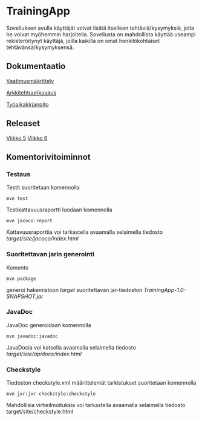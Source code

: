 # TrainingApp

Sovelluksen avulla käyttäjät voivat lisätä itselleen tehtäviä/kysymyksiä, joita he voivat myöhemmin harjoitella. Sovellusta on mahdollista käyttää useampi rekisteröitynyt käyttäjä, joilla kaikilla on omat henkilökohtaiset tehtävänsä/kysymyksensä.

## Dokumentaatio

[Vaatimusmäärittely](https://github.com/omacode/ot-harjoitustyo/blob/master/dokumentointi/vaatimusmaarittely.md)

[Arkkitehtuurikuvaus](https://github.com/omacode/ot-harjoitustyo/blob/master/dokumentointi/arkkitehtuuri.md)

[Työaikakirjanpito](https://github.com/omacode/ot-harjoitustyo/blob/master/dokumentointi/tyoaikakirjanpito.md)

## Releaset

[Viikko 5](https://github.com/omacode/ot-harjoitustyo/releases/tag/viikko5)
[Viikko 6](https://github.com/omacode/ot-harjoitustyo/releases/tag/viikko6)

## Komentorivitoiminnot

### Testaus

Testit suoritetaan komennolla

```
mvn test
```

Testikattavuusraportti luodaan komennolla

```
mvn jacoco:report
```

Kattavuusraporttia voi tarkastella avaamalla selaimella tiedosto _target/site/jacoco/index.html_

### Suoritettavan jarin generointi

Komento

```
mvn package
```

generoi hakemistoon _target_ suoritettavan jar-tiedoston _TrainingApp-1.0-SNAPSHOT.jar_

### JavaDoc

JavaDoc generoidaan komennolla

```
mvn javadoc:javadoc
```

JavaDocia voi katsella avaamalla selaimella tiedosto _target/site/apidocs/index.html_

### Checkstyle

Tiedoston checkstyle.xml määrittelemät tarkistukset suoritetaan komennolla

```
mvn jxr:jxr checkstyle:checkstyle
```
Mahdollisia virheilmoituksia voi tarkastella avaamalla selaimella tiedosto target/site/checkstyle.html
